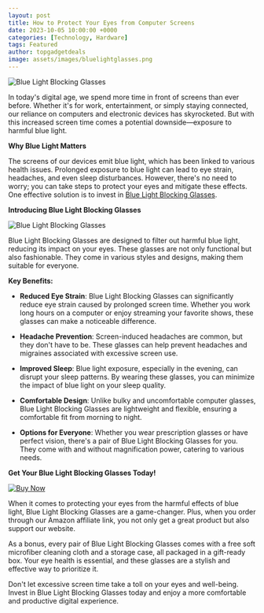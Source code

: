 ```yaml
---
layout: post
title: How to Protect Your Eyes from Computer Screens
date: 2023-10-05 10:00:00 +0000
categories: [Technology, Hardware]
tags: Featured
author: topgadgetdeals
image: assets/images/bluelightglasses.png
---
```


![Blue Light Blocking Glasses](https://images.example.com/blue-light-blocking-glasses.jpg)

In today's digital age, we spend more time in front of screens than ever before. Whether it's for work, entertainment, or simply staying connected, our reliance on computers and electronic devices has skyrocketed. But with this increased screen time comes a potential downside—exposure to harmful blue light.

**Why Blue Light Matters**

The screens of our devices emit blue light, which has been linked to various health issues. Prolonged exposure to blue light can lead to eye strain, headaches, and even sleep disturbances. However, there's no need to worry; you can take steps to protect your eyes and mitigate these effects. One effective solution is to invest in [Blue Light Blocking Glasses](https://amzn.to/3ZQth3J).

**Introducing Blue Light Blocking Glasses**

![Blue Light Blocking Glasses](https://images.example.com/blue-light-blocking-glasses-2.jpg)

Blue Light Blocking Glasses are designed to filter out harmful blue light, reducing its impact on your eyes. These glasses are not only functional but also fashionable. They come in various styles and designs, making them suitable for everyone.

**Key Benefits:**

- **Reduced Eye Strain**: Blue Light Blocking Glasses can significantly reduce eye strain caused by prolonged screen time. Whether you work long hours on a computer or enjoy streaming your favorite shows, these glasses can make a noticeable difference.

- **Headache Prevention**: Screen-induced headaches are common, but they don't have to be. These glasses can help prevent headaches and migraines associated with excessive screen use.

- **Improved Sleep**: Blue light exposure, especially in the evening, can disrupt your sleep patterns. By wearing these glasses, you can minimize the impact of blue light on your sleep quality.

- **Comfortable Design**: Unlike bulky and uncomfortable computer glasses, Blue Light Blocking Glasses are lightweight and flexible, ensuring a comfortable fit from morning to night.

- **Options for Everyone**: Whether you wear prescription glasses or have perfect vision, there's a pair of Blue Light Blocking Glasses for you. They come with and without magnification power, catering to various needs.

**Get Your Blue Light Blocking Glasses Today!**

[![Buy Now](https://images.example.com/buy-now-button.jpg)](https://amzn.to/3ZQth3J)

When it comes to protecting your eyes from the harmful effects of blue light, Blue Light Blocking Glasses are a game-changer. Plus, when you order through our Amazon affiliate link, you not only get a great product but also support our website.

As a bonus, every pair of Blue Light Blocking Glasses comes with a free soft microfiber cleaning cloth and a storage case, all packaged in a gift-ready box. Your eye health is essential, and these glasses are a stylish and effective way to prioritize it.

Don't let excessive screen time take a toll on your eyes and well-being. Invest in Blue Light Blocking Glasses today and enjoy a more comfortable and productive digital experience.